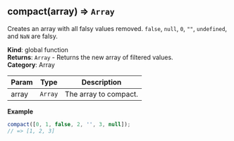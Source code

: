 <a name="compact"></a>

## compact(array) ⇒ <code>Array</code>
Creates an array with all falsy values removed.
`false`, `null`, `0`, `""`, `undefined`, and `NaN` are falsy.

**Kind**: global function  
**Returns**: <code>Array</code> - Returns the new array of filtered values.  
**Category**: Array  

| Param | Type | Description |
| --- | --- | --- |
| array | <code>Array</code> | The array to compact. |

**Example**  
```js
compact([0, 1, false, 2, '', 3, null]);
// => [1, 2, 3]
```
